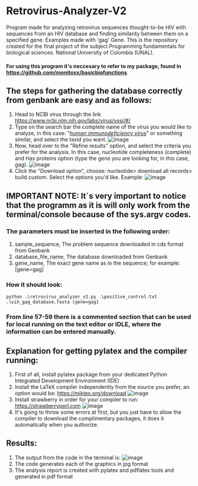 # Retrovirus-Analyzer-V2
Program made for analyzing retrovirus sequences thought-to-be HIV with sequences from an HIV database and finding similarity between them on a specified gene. Examples made with 'gag' Gene. This is the repository created for the final project of the subject Programming fundamentals for biological sciences. National University of Colombia (UNAL).

#### For using this program it's neccesary to refer to my package, found in https://github.com/monitoxx/basicbiofunctions

## The steps for gathering the database correctly from genbank are easy and as follows:
 1) Head to NCBI virus through the link https://www.ncbi.nlm.nih.gov/labs/virus/vssi/#/ 
 2) Type on the search bar the complete name of the virus you would like to analyze, in this case: "<ins>_human immunodeficiency virus_</ins>" or something similar, and select the taxid you want. 
![image](https://github.com/user-attachments/assets/9c4ded71-b17f-4f29-913e-0eb4ce14e293)
 3)  Now, head over to the "Refine results" option, and select the criteria you prefer for the analysis. In this case, nucleotide completeness (complete) and Has proteins option (type the gene you are looking for, in this case, gag). ![image](https://github.com/user-attachments/assets/22bb4eaa-af39-4e02-a06e-5ab589d53172)
 4)  Click the "Download option", choose: nucleotide> download all records> build custom. Select the options you'd like. Example: ![image](https://github.com/user-attachments/assets/e8d84e75-12ef-4fe7-8e78-0fee640b7735)

## IMPORTANT NOTE: It´s very important to notice that the programm as it is will only work from the terminal/console because of the sys.argv codes.
### The parameters must be inserted in the following order:
1. sample_sequence, The problem sequence downloaded in cds format from Genbank
2. database_file_name, The database downloaded from Genbank
3. gene_name, The exact gene name as in the sequence; for example: [gene=gag]

### How it should look:
    python .\retrovirus_analyzer_v2.py .\positive_control.txt .\vih_gag_database.fasta [gene=gag]

### From line 57-59 there is a commented section that can be used for local running on the text editor or IDLE, where the  information can be entered manually.

## Explanation for getting pylatex and the compiler running:
1) First of all, install pylatex package from your dedicated Python Integrated Development Environment (IDE)
2) Install the LaTeX compiler independently from the source you prefer, an option would be: https://miktex.org/download ![image](https://github.com/user-attachments/assets/61b30e7e-f73d-4aa9-9aed-88eb4292ad13)
3) Install strawberry in order for your compiler to run: https://strawberryperl.com ![image](https://github.com/user-attachments/assets/def9e094-e50f-4cd6-b31a-31e35212205c)
4) It's going to throw some errors at first, but you just have to allow the compiler to download the complimentary packages, it does it automatically when you authorize. 

## Results: 
 1) The output from the code in the terminal is:
![image](https://github.com/user-attachments/assets/ae34624d-611c-4ff8-b3ba-b658749b8caa)
 2) The code generates each of the graphics in jpg format
 3) The analysis report is created with pylatex and pdflatex tools and generated in pdf format

  


